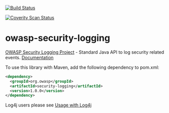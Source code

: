 [![Build Status](https://travis-ci.org/javabeanz/owasp-security-logging.svg?branch=master)](https://travis-ci.org/javabeanz/owasp-security-logging)

[![Coverity Scan Status](https://scan.coverity.com/projects/3657/badge.svg)](https://scan.coverity.com/projects/3657)

owasp-security-logging
======================

[OWASP Security Logging Project](https://www.owasp.org/index.php/OWASP_Security_Logging_Project) - Standard Java API to log security related events.  [Documentation](https://github.com/javabeanz/owasp-security-logging/wiki)

To use this library with Maven, add the following dependency to pom.xml: 

```xml
<dependency>
  <groupId>org.owasp</groupId>
  <artifactId>security-logging</artifactId>
  <version>1.0.0</version>
</dependency>
```

Log4j users please see [Usage with Log4j](https://github.com/javabeanz/owasp-security-logging/wiki/Usage-with-Log4j)
